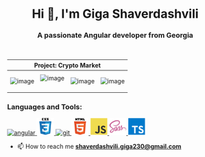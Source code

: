 
<h1 align="center">Hi 👋, I'm Giga Shaverdashvili</h1>
<h3 align="center">A passionate Angular developer from Georgia</h3>


<table>
    <thead>
    <tr>
      <th colspan="4">Project: Crypto Market</th>
    </tr>
  </thead>
  <tbody>
    <tr>
      <td> 
        
  ![image](https://github.com/ssskdaviss/ssskdaviss/assets/104073066/39793542-1fde-4f42-ba9d-f245a20413ad) </td>
      <td>![image](https://github.com/ssskdaviss/ssskdaviss/assets/104073066/39793542-1fde-4f42-ba9d-f245a20413ad)
</td> <br>
      <td>    
        
  ![image](https://github.com/ssskdaviss/ssskdaviss/assets/104073066/39793542-1fde-4f42-ba9d-f245a20413ad)
</td>
      <td>
        
  ![image](https://github.com/ssskdaviss/ssskdaviss/assets/104073066/39793542-1fde-4f42-ba9d-f245a20413ad)
</td>
    </tr>
  </tbody>
</table>


<h3 align="left">Languages and Tools:</h3>
<p align="left"> <a href="https://angular.io" target="_blank" rel="noreferrer"> <img src="https://angular.io/assets/images/logos/angular/angular.svg" alt="angular" width="40" height="40"/> </a> <a href="https://www.w3schools.com/css/" target="_blank" rel="noreferrer"> <img src="https://raw.githubusercontent.com/devicons/devicon/master/icons/css3/css3-original-wordmark.svg" alt="css3" width="40" height="40"/> </a> <a href="https://git-scm.com/" target="_blank" rel="noreferrer"> <img src="https://www.vectorlogo.zone/logos/git-scm/git-scm-icon.svg" alt="git" width="40" height="40"/> </a> <a href="https://www.w3.org/html/" target="_blank" rel="noreferrer"> <img src="https://raw.githubusercontent.com/devicons/devicon/master/icons/html5/html5-original-wordmark.svg" alt="html5" width="40" height="40"/> </a> <a href="https://developer.mozilla.org/en-US/docs/Web/JavaScript" target="_blank" rel="noreferrer"> <img src="https://raw.githubusercontent.com/devicons/devicon/master/icons/javascript/javascript-original.svg" alt="javascript" width="40" height="40"/> </a> <a href="https://sass-lang.com" target="_blank" rel="noreferrer"> <img src="https://raw.githubusercontent.com/devicons/devicon/master/icons/sass/sass-original.svg" alt="sass" width="40" height="40"/> </a> <a href="https://www.typescriptlang.org/" target="_blank" rel="noreferrer"> <img src="https://raw.githubusercontent.com/devicons/devicon/master/icons/typescript/typescript-original.svg" alt="typescript" width="40" height="40"/> </a> </p>



- 📫 How to reach me **shaverdashvili.giga230@gmail.com**
